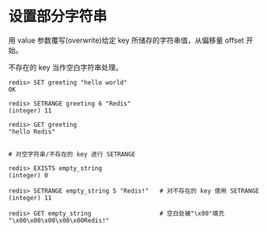 # 设置部分字符串

用 value 参数覆写\(overwrite\)给定 key 所储存的字符串值，从偏移量 offset 开始。

不存在的 key 当作空白字符串处理。

```text
redis> SET greeting "hello world"
OK

redis> SETRANGE greeting 6 "Redis"
(integer) 11

redis> GET greeting
"hello Redis"


# 对空字符串/不存在的 key 进行 SETRANGE

redis> EXISTS empty_string
(integer) 0

redis> SETRANGE empty_string 5 "Redis!"   # 对不存在的 key 使用 SETRANGE
(integer) 11

redis> GET empty_string                   # 空白处被"\x00"填充
"\x00\x00\x00\x00\x00Redis!"
```

